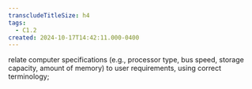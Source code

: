 ```yaml
---
transcludeTitleSize: h4
tags:
  - C1.2
created: 2024-10-17T14:42:11.000-0400
---
```

relate computer specifications (e.g., processor type, bus speed, storage capacity, amount of memory) to user requirements, using correct terminology; 